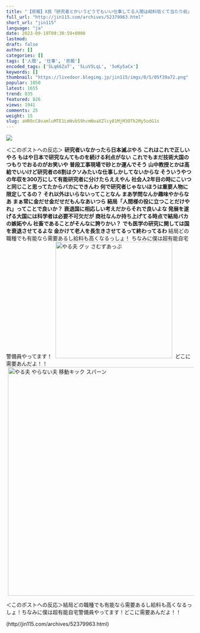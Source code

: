 ```yaml
---
title: "【悲報】X民「研究者とかいうどうでもいい仕事してる人間は給料低くて当たり前」 "
full_url: "http://jin115.com/archives/52379963.html"
short_url: "jin115"
language: "ja"
date: 2023-09-19T09:30:59+0900
lastmod: 
draft: false
author: []
categories: []
tags: ['人間', '仕事', '悲報']
encoded_tags: ['5Lq66ZaT', '5LuV5LqL', '5oKy5aCx']
keywords: []
thumbnail: "https://livedoor.blogimg.jp/jin115/imgs/0/5/05f39a72.png"
popular: 1050
latest: 1655
trend: 835
featured: 826
views: 1941
comments: 25
weight: 15
slug: aHR0cC8vamluMTE1LmNvbS9hcmNoaXZlcy81MjM3OTk2My5odG1s
---
```


![](https://livedoor.blogimg.jp/jin115/imgs/0/5/05f39a72.png)

<div><a name='more'></a> ＜このポストへの反応＞ <b>研究者いなかったら日本滅ぶやろ</b> <b>これはこれで正しいやろ もはや日本で研究なんてものを続ける利点がない</b> <b>これでもまだ技術大国のつもりでおるのがお笑いや</b> <b>普段工事現場で砂とか運んでそう</b> <b>山中教授とかは高給でいいけど研究者の8割はクソみたいな仕事しかしてないからな そういうやつの年収を300万にして有能研究者に分けたらええやん</b> <b>社会人2年目の時にこいつと同じこと思ってたからバカにできんわ</b> <b>何で研究者じゃないほうは重要人物に限定してるの？ それ以外はいらないってことなん</b> <b>まあ学問なんか趣味やからなあ</b> <b>まぁ常に金だせ金だせだもんなあいつら</b> <b>結局「人間様の役に立つことだけやれ」ってことで良いか？</b> <b>衰退国に相応しい考えだからそれで良いよな 発展を遂げる大国には科学者は必要不可欠だが</b> <b>商社なんか持ち上げてる時点で結局バカの嫉妬やん 社畜であることがそんなに誇りかい？</b> <b>でも医学の研究に関しては国を衰退させてるよな 金かけて老人を長生きさせてるって終わってるわ</b> 結局どの職種でも有能なら需要あるし給料も高くなるっしょ！ ちなみに僕は超有能自宅警備員やってます！ <img src='https//livedoor.blogimg.jp/jin115/imgs/c/b/cbca999c.gif' alt='やる夫 グッ さむずあっぷ' width='316' border='0' hspace='5' class='pict'> どこに需要あんだよ！！ <img src='https//livedoor.blogimg.jp/jin115/imgs/5/3/53401f5a.gif' alt='やる夫 やらない夫 移動キック スパーン' width='620' border='0' hspace='5' class='pict'> <p>＜このポストへの反応＞結局どの職種でも有能なら需要あるし給料も高くなるっしょ！ちなみに僕は超有能自宅警備員やってます！どこに需要あんだよ！！</p></div>

(http//jin115.com/archives/52379963.html)
